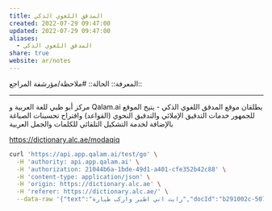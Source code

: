 ```yaml
---
title: المدقق اللغوي الذكي
created: 2022-07-29 09:47:00
updated: 2022-07-29 09:47:00
aliases:
  - المدقق اللغوي الذكي
share: true
website: ar/notes
---
```


المعرفة::
الحالة:: #ملاحظة/مؤرشفة
المراجع::

---

مركز أبو ظبي للغة العربية و Qalam.ai يطلقان موقع المدقق اللغوي الذكي - يتيح الموقع للجمهور خدمات التدقيق الإملائي والتدقيق النحوي (القواعد) واقتراح تحسينات الصياغة بالإضافة لخدمة التشكيل التلقائي للكلمات والجمل العربية

<https://dictionary.alc.ae/modaqiq>

```bash
curl 'https://api.app.qalam.ai/test/go' \
  -H 'authority: api.app.qalam.ai' \
  -H 'authorization: 21044b6a-1bde-49d1-a401-cfe352b42c88' \
  -H 'content-type: application/json' \
  -H 'origin: https://dictionary.alc.ae' \
  -H 'referer: https://dictionary.alc.ae/' \
  --data-raw '{"text":"رايت اني اطير واركب طيارة","docId":"b291002c-5079-57f4-941c-eaf169e11ac2"}'
```
